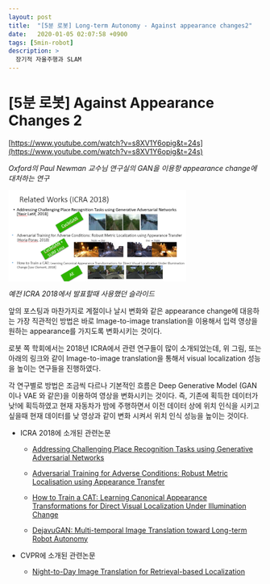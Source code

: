 ```yaml
---
layout: post
title:  "[5분 로봇] Long-term Autonomy - Against appearance changes2"
date:   2020-01-05 02:07:58 +0900
tags: [5min-robot]
description: >
  장기적 자율주행과 SLAM
---
```



# [5분 로봇] Against Appearance Changes 2

[https://www.youtube.com/watch?v=s8XV1Y6opig&t=24s](https://www.youtube.com/watch?v=s8XV1Y6opig&t=24s)

_Oxford의 Paul Newman 교수님 연구실의 GAN을 이용항 appearance change에 대처하는 연구_

<img align="middle" src="/_posts/5min-Robot/2020-01-05-Against Appearance Changes 2/Untitled.png" width="70%">

_예전 ICRA 2018에서 발표할때 사용했던 슬라이드_

앞의 포스팅과 마찬가지로 계절이나 날시 변화와 같은 appearance change에 대응하는 가장 직관적인 방법은 바로 Image-to-image translation을 이용해서 입력 영상을 원하는 appearance를 가지도록 변화시키는 것이다.

로봇 쪽 학회에서는 2018년 ICRA에서 관련 연구들이 많이 소개되었는데, 위 그림, 또는 아래의 링크와 같이 Image-to-image translation을 통해서 visual localization 성능을 높이는 연구들을 진행하였다.

각 연구별로 방법은 조금씩 다르나 기본적인 흐름은 Deep Generative Model (GAN이나 VAE 와 같은)을 이용하여 영상을 변화시키는 것이다. 즉, 기존에 획득한 데이터가 낮!에 획득하였고 현재 자동차가 밤에 주행하면서 이전 데이터 상에 위치 인식을 시키고 싶을때 현재 데이터를 낮 영상과 같이 변화 시켜서 위치 인식 성능을 높이는 것이다.

- ICRA 2018에 소개된 관련논문

  - [Addressing Challenging Place Recognition Tasks using Generative Adversarial Networks](https://arxiv.org/abs/1709.08810)

  - [Adversarial Training for Adverse Conditions: Robust Metric Localisation using Appearance Transfer](https://arxiv.org/abs/1803.03341)

  - [How to Train a CAT: Learning Canonical Appearance Transformations for Direct Visual Localization Under Illumination Change](https://arxiv.org/abs/1709.03009)

  - [DejavuGAN: Multi-temporal Image Translation toward Long-term Robot Autonomy](https://irap.kaist.ac.kr/index.php/Main/Publication?action=bibentry&bibfile=ref.bib&bibref=ycho-2018-icraws)

- CVPR에 소개된 관련논문

  - [Night-to-Day Image Translation for Retrieval-based Localization](https://arxiv.org/abs/1809.09767)
